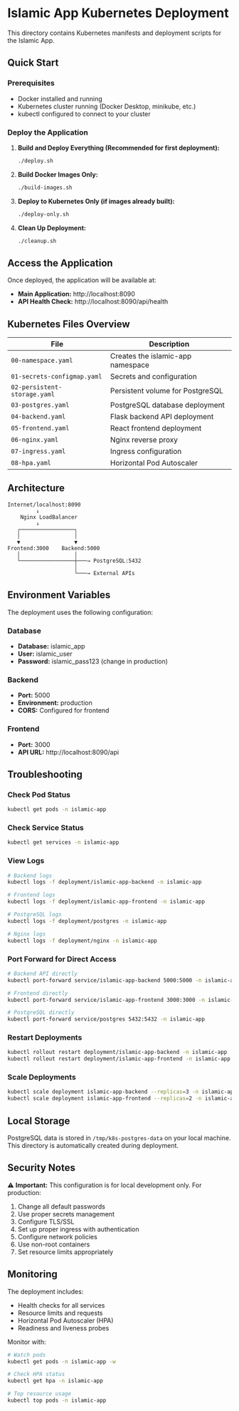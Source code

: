 # Islamic App Kubernetes Deployment

This directory contains Kubernetes manifests and deployment scripts for the Islamic App.

## Quick Start

### Prerequisites
- Docker installed and running
- Kubernetes cluster running (Docker Desktop, minikube, etc.)
- kubectl configured to connect to your cluster

### Deploy the Application

1. **Build and Deploy Everything (Recommended for first deployment):**
   ```bash
   ./deploy.sh
   ```

2. **Build Docker Images Only:**
   ```bash
   ./build-images.sh
   ```

3. **Deploy to Kubernetes Only (if images already built):**
   ```bash
   ./deploy-only.sh
   ```

4. **Clean Up Deployment:**
   ```bash
   ./cleanup.sh
   ```

## Access the Application

Once deployed, the application will be available at:
- **Main Application:** http://localhost:8090
- **API Health Check:** http://localhost:8090/api/health

## Kubernetes Files Overview

| File | Description |
|------|-------------|
| `00-namespace.yaml` | Creates the islamic-app namespace |
| `01-secrets-configmap.yaml` | Secrets and configuration |
| `02-persistent-storage.yaml` | Persistent volume for PostgreSQL |
| `03-postgres.yaml` | PostgreSQL database deployment |
| `04-backend.yaml` | Flask backend API deployment |
| `05-frontend.yaml` | React frontend deployment |
| `06-nginx.yaml` | Nginx reverse proxy |
| `07-ingress.yaml` | Ingress configuration |
| `08-hpa.yaml` | Horizontal Pod Autoscaler |

## Architecture

```
Internet/localhost:8090
         ↓
    Nginx LoadBalancer
         ↓
   ┌─────────────────┐
   │                 │
   ▼                 ▼
Frontend:3000    Backend:5000
   │                 │
   └─────────────────┼───→ PostgreSQL:5432
                     │
                     └───→ External APIs
```

## Environment Variables

The deployment uses the following configuration:

### Database
- **Database:** islamic_app
- **User:** islamic_user  
- **Password:** islamic_pass123 (change in production)

### Backend
- **Port:** 5000
- **Environment:** production
- **CORS:** Configured for frontend

### Frontend
- **Port:** 3000
- **API URL:** http://localhost:8090/api

## Troubleshooting

### Check Pod Status
```bash
kubectl get pods -n islamic-app
```

### Check Service Status
```bash
kubectl get services -n islamic-app
```

### View Logs
```bash
# Backend logs
kubectl logs -f deployment/islamic-app-backend -n islamic-app

# Frontend logs
kubectl logs -f deployment/islamic-app-frontend -n islamic-app

# PostgreSQL logs
kubectl logs -f deployment/postgres -n islamic-app

# Nginx logs
kubectl logs -f deployment/nginx -n islamic-app
```

### Port Forward for Direct Access
```bash
# Backend API directly
kubectl port-forward service/islamic-app-backend 5000:5000 -n islamic-app

# Frontend directly
kubectl port-forward service/islamic-app-frontend 3000:3000 -n islamic-app

# PostgreSQL directly
kubectl port-forward service/postgres 5432:5432 -n islamic-app
```

### Restart Deployments
```bash
kubectl rollout restart deployment/islamic-app-backend -n islamic-app
kubectl rollout restart deployment/islamic-app-frontend -n islamic-app
```

### Scale Deployments
```bash
kubectl scale deployment islamic-app-backend --replicas=3 -n islamic-app
kubectl scale deployment islamic-app-frontend --replicas=2 -n islamic-app
```

## Local Storage

PostgreSQL data is stored in `/tmp/k8s-postgres-data` on your local machine. This directory is automatically created during deployment.

## Security Notes

⚠️ **Important:** This configuration is for local development only. For production:

1. Change all default passwords
2. Use proper secrets management
3. Configure TLS/SSL
4. Set up proper ingress with authentication
5. Configure network policies
6. Use non-root containers
7. Set resource limits appropriately

## Monitoring

The deployment includes:
- Health checks for all services
- Resource limits and requests
- Horizontal Pod Autoscaler (HPA)
- Readiness and liveness probes

Monitor with:
```bash
# Watch pods
kubectl get pods -n islamic-app -w

# Check HPA status
kubectl get hpa -n islamic-app

# Top resource usage
kubectl top pods -n islamic-app
```
